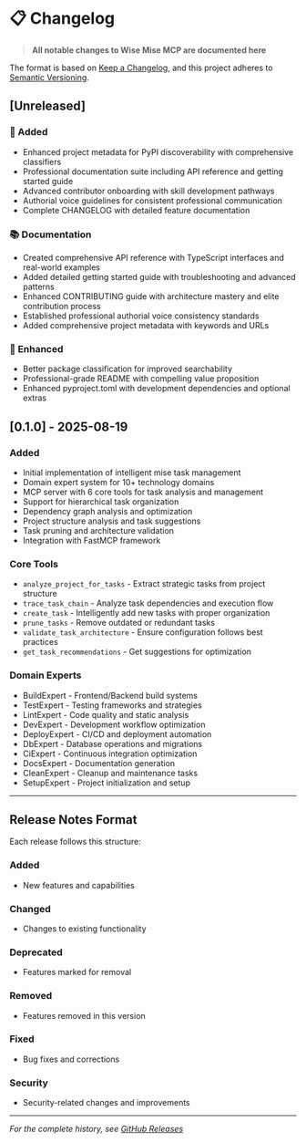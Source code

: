 # 📋 Changelog

> **All notable changes to Wise Mise MCP are documented here**

The format is based on [Keep a Changelog](https://keepachangelog.com/en/1.0.0/), and this project adheres to [Semantic Versioning](https://semver.org/spec/v2.0.0.html).

## [Unreleased]

### 🚀 Added
- Enhanced project metadata for PyPI discoverability with comprehensive classifiers
- Professional documentation suite including API reference and getting started guide
- Advanced contributor onboarding with skill development pathways
- Authorial voice guidelines for consistent professional communication
- Complete CHANGELOG with detailed feature documentation

### 📚 Documentation
- Created comprehensive API reference with TypeScript interfaces and real-world examples
- Added detailed getting started guide with troubleshooting and advanced patterns
- Enhanced CONTRIBUTING guide with architecture mastery and elite contribution process
- Established professional authorial voice consistency standards
- Added comprehensive project metadata with keywords and URLs

### 🔧 Enhanced
- Better package classification for improved searchability
- Professional-grade README with compelling value proposition
- Enhanced pyproject.toml with development dependencies and optional extras

## [0.1.0] - 2025-08-19

### Added
- Initial implementation of intelligent mise task management
- Domain expert system for 10+ technology domains
- MCP server with 6 core tools for task analysis and management
- Support for hierarchical task organization
- Dependency graph analysis and optimization
- Project structure analysis and task suggestions
- Task pruning and architecture validation
- Integration with FastMCP framework

### Core Tools
- `analyze_project_for_tasks` - Extract strategic tasks from project structure
- `trace_task_chain` - Analyze task dependencies and execution flow
- `create_task` - Intelligently add new tasks with proper organization
- `prune_tasks` - Remove outdated or redundant tasks
- `validate_task_architecture` - Ensure configuration follows best practices
- `get_task_recommendations` - Get suggestions for optimization

### Domain Experts
- BuildExpert - Frontend/Backend build systems
- TestExpert - Testing frameworks and strategies
- LintExpert - Code quality and static analysis
- DevExpert - Development workflow optimization
- DeployExpert - CI/CD and deployment automation
- DbExpert - Database operations and migrations
- CiExpert - Continuous integration optimization
- DocsExpert - Documentation generation
- CleanExpert - Cleanup and maintenance tasks
- SetupExpert - Project initialization and setup

---

## Release Notes Format

Each release follows this structure:

### Added
- New features and capabilities

### Changed
- Changes to existing functionality

### Deprecated
- Features marked for removal

### Removed
- Features removed in this version

### Fixed
- Bug fixes and corrections

### Security
- Security-related changes and improvements

---

*For the complete history, see [GitHub Releases](https://github.com/delorenj/wise-mise-mcp/releases)*